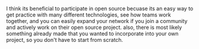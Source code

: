 I think its beneficial to participate in open source becuase its an easy way to get practice with many different technologies, see how teams work together, and you can easily expand your network if you join a community and actively work on their open source project. also, there is most likely something already made that you wanted to incorporate into your own project, so you don't have to start from scratch.
